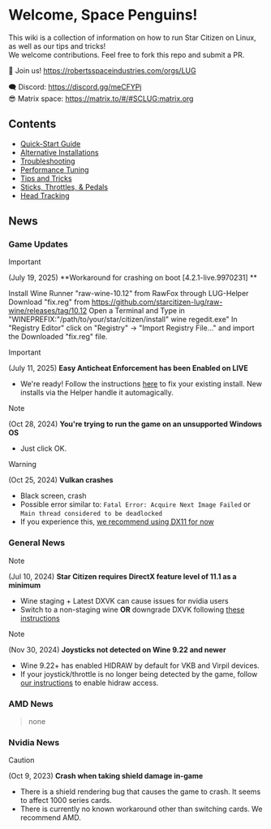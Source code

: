 # Welcome, Space Penguins!

This wiki is a collection of information on how to run Star Citizen on Linux, as well as our tips and tricks!  
We welcome contributions. Feel free to fork this repo and submit a PR.  

🐧 Join us! https://robertsspaceindustries.com/orgs/LUG  

🗨 Discord: https://discord.gg/meCFYPj  
😎 Matrix space: https://matrix.to/#/#SCLUG:matrix.org  

## Contents
* [Quick-Start Guide](Quick-Start-Guide)
* [Alternative Installations](Alternative-Installations)
* [Troubleshooting](Troubleshooting)
* [Performance Tuning](Performance-Tuning)
* [Tips and Tricks](Tips-and-Tricks)
* [Sticks, Throttles, & Pedals](Sticks,-Throttles,-&-Pedals)
* [Head Tracking](Head-Tracking)

## News

### Game Updates
> [!important]
> (July 19, 2025) **Workaround for crashing on boot [4.2.1-live.9970231] **
> 
> Install Wine Runner "raw-wine-10.12" from RawFox through LUG-Helper
> Download "fix.reg" from https://github.com/starcitizen-lug/raw-wine/releases/tag/10.12
> Open a Terminal and Type in "WINEPREFIX:"/path/to/your/star/citizen/install" wine regedit.exe"
> In "Registry Editor" click on "Registry" -> "Import Registry File..." and import the Downloaded "fix.reg" file.

> [!important]
> (July 11, 2025) **Easy Anticheat Enforcement has been Enabled on LIVE**
> 
> - We're ready! Follow the instructions [here](Tips-and-Tricks#easy-anti-cheat) to fix your existing install. New installs via the Helper handle it automagically.

> [!note]
> (Oct 28, 2024) **You're trying to run the game on an unsupported Windows OS**
> - Just click OK.

> [!warning]
> (Oct 25, 2024) **Vulkan crashes**
> - Black screen, crash
> - Possible error similar to: `Fatal Error: Acquire Next Image Failed` or `Main thread considered to be deadlocked`
> - If you experience this, [we recommend using DX11 for now](Troubleshooting#crash-or-black-screen-while-using-vulkan-beta-renderer)


### General News


> [!note]
> (Jul 10, 2024) **Star Citizen requires DirectX feature level of 11.1 as a minimum**
> 
> - Wine staging + Latest DXVK can cause issues for nvidia users
> - Switch to a non-staging wine **OR** downgrade DXVK following [these instructions](Troubleshooting#directx-error-message)


> [!note]
> (Nov 30, 2024) **Joysticks not detected on Wine 9.22 and newer**
> 
> - Wine 9.22+ has enabled HIDRAW by default for VKB and Virpil devices.
> - If your joystick/throttle is no longer being detected by the game, follow [our instructions](Sticks,-Throttles,-&-Pedals#some-of-your-joysticks-disappear--arent-recognized-in-the-game) to enable hidraw access.

### AMD News

> none


### Nvidia News


> [!caution]
> (Oct 9, 2023) **Crash when taking shield damage in-game**
> - There is a shield rendering bug that causes the game to crash. It seems to affect 1000 series cards.
> - There is currently no known workaround other than switching cards. We recommend AMD.
